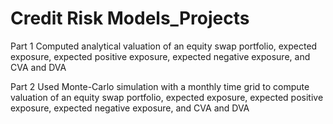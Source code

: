 Credit Risk Models_Projects
======

Part 1  Computed analytical valuation of an equity swap portfolio, expected exposure, expected positive exposure, expected negative exposure, and CVA and DVA

Part 2  Used Monte-Carlo simulation with a monthly time grid to compute valuation of an equity swap portfolio, expected exposure, expected positive exposure, expected negative exposure, and CVA and DVA


